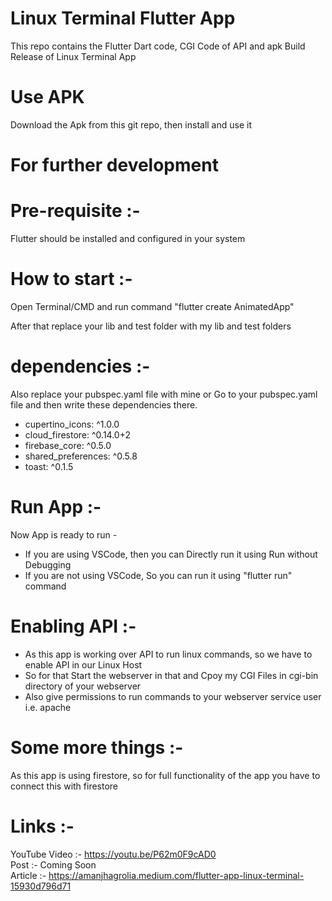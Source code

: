 # Linux Terminal Flutter App
This repo contains the Flutter Dart code, CGI Code of API and apk Build Release of Linux Terminal App

# Use APK   
Download the Apk from this git repo, then install and use it
  
  
# For further development  
# Pre-requisite :-   
Flutter should be installed and configured in your system  

# How to start :-  
Open Terminal/CMD and run command "flutter create AnimatedApp"  
  
After that replace your lib and test folder with my lib and test folders  

# dependencies :- 
Also replace your pubspec.yaml file with mine or Go to your pubspec.yaml file and then write these dependencies there.  
- cupertino_icons: ^1.0.0
- cloud_firestore: ^0.14.0+2
- firebase_core: ^0.5.0
- shared_preferences: ^0.5.8
- toast: ^0.1.5

# Run App :-  
Now App is ready to run -   
- If you are using VSCode, then you can Directly run it using Run without Debugging  
- If you are not using VSCode, So you can run it using "flutter run" command  
  
# Enabling API :-  
- As this app is working over API to run linux commands, so we have to enable API in our Linux Host  
- So for that Start the webserver in that and Cpoy my CGI Files in cgi-bin directory of your webserver  
- Also give permissions to run commands to your webserver service user i.e. apache  
  
# Some more things :-  
As this app is using firestore, so for full functionality of the app you have to connect this with firestore  
  
# Links :-  
YouTube Video :- https://youtu.be/P62m0F9cAD0  
Post :- Coming Soon  
Article :- https://amanjhagrolia.medium.com/flutter-app-linux-terminal-15930d796d71  
